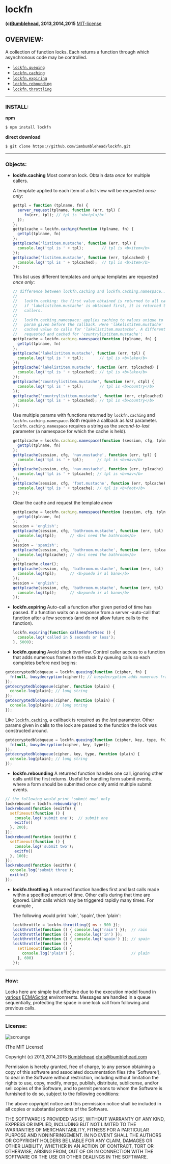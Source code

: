 lockfn
======
**(c)[Bumblehead][0], 2013,2014,2015** [MIT-license](#license)

## OVERVIEW:

A collection of function locks. Each returns a function through which asynchronous code may be controlled. 

 * [`lockfn.queuing`](#queuing)
 * [`lockfn.caching`](#caching)
 * [`lockfn.expiring`](#expiring) 
 * [`lockfn.rebounding`](#rebounding)
 * [`lockfn.throttling`](#throttling)

[0]: http://www.bumblehead.com                            "bumblehead"

---------------------------------------------------------
### <a id="install"></a>INSTALL:

**npm**
```bash
$ npm install lockfn
```

**direct download**
```bash
$ git clone https://github.com/iambumblehead/lockfn.git
```

---------------------------------------------------------
### <a id="objects"></a>Objects:

 - <a id="caching"></a>**lockfn.caching**
   Most common lock. Obtain data _once_ for multiple callers.

   A template applied to each item of a list view will be requested _once only_:
   ```javascript
   gettpl = function (tplname, fn) {
     server_request(tplname, function (err, tpl) {
        fn(err, tpl); // tpl is '<b>tpl</b>'
     });
   };
   gettplcache = lockfn.caching(function (tplname, fn) {
     gettpl(tplname, fn)
   };
   gettplcache('listitem.mustache', function (err, tpl) {
     console.log('tpl is ' + tpl);        // tpl is <b>item</b>
   });
   gettplcache('listitem.mustache', function (err, tplcached) {
     console.log('tpl is ' + tplcached);  // tpl is <b>item</b>
   });
   ```

   This list uses different templates and _unique_ templates are requested _once only_:
   ```javascript
   // difference between lockfn.caching and lockfn.caching.namespace...
   //
   //   lockfn.caching: the first value obtained is returned to all callers.
   //   if 'lakelistitem.mustache' is obtained first, it is returned to all
   //   callers.
   //
   //   lockfn.caching.namespace: applies caching to values unique to string
   //   param given before the callback. Here 'lakelistitem.mustache' returns a
   //   cached value to calls for 'lakelistitem.mustache'. A different value is
   //   requested and cached for 'countrylistitem.mustache':
   gettplcache = lockfn.caching.namespace(function (tplname, fn) {
     gettpl(tplname, fn)
   };
   gettplcache('lakelistitem.mustache', function (err, tpl) {
     console.log('tpl is ' + tpl);       // tpl is <b>lake</b>
   });
   gettplcache('lakelistitem.mustache', function (err, tplcached) {
     console.log('tpl is ' + tplcached); // tpl is <b>lake</b>
   });
   gettplcache('countrylistitem.mustache', function (err, ctpl) {
     console.log('tpl is ' + tpl);       // tpl is <b>country</b>
   });
   gettplcache('countrylistitem.mustache', function (err, ctplcached) {
     console.log('tpl is ' + tplcached); // tpl is <b>country</b>
   });
   ```
 
   Use multiple params with functions returned by `lockfn.caching` and `lockfn.caching.namespace`. Both require a callback as _last_ parameter. `lockfn.caching.namespace` requires a string as the _second-to-last_  parameter (a namespace for which the cache is held).
   ```javascript
   gettplcache = lockfn.caching.namespace(function (session, cfg, tplname, fn) {
     gettpl(tplname, fn)
   };
   gettplcache(session, cfg, 'nav.mustache', function (err, tpl) {
     console.log('tpl is ' + tpl);      // tpl is <b>nav</b>
   });
   gettplcache(session, cfg, 'nav.mustache', function (err, tplcache) {
     console.log('tpl is ' + tplcache); // tpl is <b>nav</b>
   });
   gettplcache(session, cfg, 'foot.mustache', function (err, tplcache) {
     console.log('tpl is ' + tplcache); // tpl is <b>foot</b>
   });
   ```

   Clear the cache and request the template anew
   ```javascript
   gettplcache = lockfn.caching.namespace(function (session, cfg, tplname, fn) {
     gettpl(tplname, fn)
   };
   session = 'english';
   gettplcache(session, cfg, 'bathroom.mustache', function (err, tpl) {
     console.log(tpl);      // <b>i need the bathroom</b>
   });
   session = 'spanish';
   gettplcache(session, cfg, 'bathroom.mustache', function (err, tplcache) {
     console.log(tplcache); // <b>i need the bathroom</b>
   });
   gettplcache.clear();
   gettplcache(session, cfg, 'bathroom.mustache', function (err, tpl) {
     console.log(tpl);      // <b>puedo ir al bano</b>
   });
   session = 'english';
   gettplcache(session, cfg, 'bathroom.mustache', function (err, tpl) {
     console.log(tpl);      // <b>puedo ir al bano</b>
   });
   ```

 - <a id="queuing"></a>**lockfn.expiring**
   Auto-call a function after given period of time has passed. If a function waits on a response from a server -auto-call that function after a few seconds (and do not allow future calls to the function).
   ```javascript
   lockfn.expiring(function callmeafter5sec () {
     console.log('called in 5 seconds or less');
   }, 5000);
   ```

 - <a id="queuing"></a>**lockfn.queuing**
   Avoid stack overflow. Control caller access to a function that adds numerous frames to the stack by queuing calls so each completes before next begins:
  ```javascript
  getdecryptedblobqueue = lockfn.queuing(function (cipher, fn) {
    fn(null, busydecryption(cipher)); // busydecryption adds numerous frames
  });
  getdecryptedblobqueue(cipher, function (plain) {
    console.log(plain); // long string
  });
  getdecryptedblobqueue(cipher, function (plain) {
    console.log(plain); // long string
  }); 
  ```

  Like [`lockfn.caching`](#caching), a callback is required as the _last_ parameter. Other params given in calls to the lock are passed to the function the lock was constructed around.
  ```javascript
  getdecryptedblobqueue = lockfn.queuing(function (cipher, key, type, fn) {
    fn(null, busydecryption(cipher, key, type));
  });
  getdecryptedblobqueue(cipher, key, type, function (plain) {
    console.log(plain); // long string
  });
  ```
 
 - <a id="rebounding"></a>**lockfn.rebounding**
   A returned function handles one call, ignoring other calls until the first returns. Useful for handling form submit events, where a form should be submitted once only amid multiple submit events.
  ```javascript
  // the following would print 'submit one' only
  lockrebound = lockfn.rebounding();
  lockrebound(function (exitfn) {
    setTimeout(function () { 
      console.log('submit one');  // submit one
      exitfn() 
    }, 200);
  });
  lockrebound(function (exitfn) {
    setTimeout(function () { 
      console.log('submit two');
      exitfn() 
    }, 100);
  }); 
  lockrebound(function (exitfn) {
    console.log('submit three');
    exitfn() 
  });
  ```

 - <a id="throttling"></a>**lockfn.throttling**
   A returned function handles first and last calls made within a specified amount of time. Other calls during that time are ignored. Limit calls which may be triggered rapidly many times. For example ,

   The following would print 'rain', 'spain', then 'plain': 
   ```javascript 
   lockthrottle = lockfn.throttling({ ms : 500 });
   lockthrottle(function () { console.log('rain') });  // rain
   lockthrottle(function () { console.log('in') });
   lockthrottle(function () { console.log('spain') }); // spain
   lockthrottle(function () {
     setTimeout(function () {
       console.log('plain') };                         // plain
     }, 600)
   });
   ```
  
---------------------------------------------------------
### <a id="how"></a>How:

Locks here are simple but effective due to the execution model found in [various][1] [ECMAScript][2] environments. Messages are handled in a queue sequentially, protecting the space in one lock call from following and previous calls.

[1]: https://developer.mozilla.org/en-US/docs/Web/JavaScript/EventLoop
[2]: http://nikhilm.github.io/uvbook/eventloops.html

---------------------------------------------------------

### <a id="license">License:

![scrounge](https://github.com/iambumblehead/scroungejs/raw/master/img/hand.png) 

(The MIT License)

Copyright (c) 2013,2014,2015 [Bumblehead][0] <chris@bumblehead.com>

Permission is hereby granted, free of charge, to any person obtaining a copy of this software and associated documentation files (the 'Software'), to deal in the Software without restriction, including without limitation the rights to use, copy, modify, merge, publish, distribute, sublicense, and/or sell copies of the Software, and to permit persons to whom the Software is furnished to do so, subject to the following conditions:

The above copyright notice and this permission notice shall be included in all copies or substantial portions of the Software.

THE SOFTWARE IS PROVIDED 'AS IS', WITHOUT WARRANTY OF ANY KIND, EXPRESS OR IMPLIED, INCLUDING BUT NOT LIMITED TO THE WARRANTIES OF MERCHANTABILITY, FITNESS FOR A PARTICULAR PURPOSE AND NONINFRINGEMENT. IN NO EVENT SHALL THE AUTHORS OR COPYRIGHT HOLDERS BE LIABLE FOR ANY CLAIM, DAMAGES OR OTHER LIABILITY, WHETHER IN AN ACTION OF CONTRACT, TORT OR OTHERWISE, ARISING FROM, OUT OF OR IN CONNECTION WITH THE SOFTWARE OR THE USE OR OTHER DEALINGS IN THE SOFTWARE.
